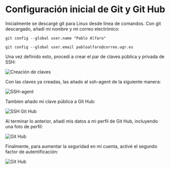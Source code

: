 # Configuración inicial de Git y Git Hub

Inicialmente se descargé git para Linux desde línea de comandos. Con git descargado, añadí mi nombre y mi correo electrónico:

`git config --global user.name "Pablo Alfaro"`

`git config --global user.email pabloalfaro@correo.ugr.es`


Una vez definido esto, procedí a crear el par de claves pública y privada de SSH:

![Creación de claves](https://github.com/pabloalfaro/Car-finder/blob/main/docs/Configuraci%C3%B3n%20inicial/Im%C3%A1genes/creaci%C3%B3n%20de%20par%20de%20claves%20SSH.png) 


Con las claves ya creadas, las añado al ssh-agent de la siguiente manera:

![SSH-agent](https://github.com/pabloalfaro/Car-finder/blob/main/docs/Configuraci%C3%B3n%20inicial/Im%C3%A1genes/a%C3%B1adir%20claves%20ssh%20al%20ssh-agent.png)


Tambien añado mi clave pública a Git Hub:

![SSH Git Hub](https://github.com/pabloalfaro/Car-finder/blob/main/docs/Configuraci%C3%B3n%20inicial/Im%C3%A1genes/a%C3%B1adida%20ssh%20a%20Git%20Hub.png)


Al terminar lo anterior, añadí mis datos a mi perfil de Git Hub, incluyendo una foto de perfil:

![Git Hub](https://github.com/pabloalfaro/Car-finder/blob/main/docs/Configuraci%C3%B3n%20inicial/Im%C3%A1genes/configuraci%C3%B3n%20inicial%20de%20Git%20Hub.png)


Finalmente, para aumentar la seguridad en mi cuenta, activé el segundo factor de autentificación:

![Git Hub](https://github.com/pabloalfaro/Car-finder/blob/main/docs/Configuraci%C3%B3n%20inicial/Im%C3%A1genes/segundo%20factor%20de%20autentificaci%C3%B3n.png)
